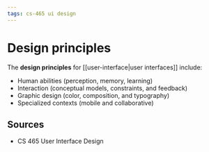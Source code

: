 ```yaml
---
tags: cs-465 ui design
---
```


# Design principles

The **design principles** for [[user-interface|user interfaces]] include:

- Human abilities (perception, memory, learning)
- Interaction (conceptual models, constraints, and feedback)
- Graphic design (color, composition, and typography)
- Specialized contexts (mobile and collaborative)

## Sources

- CS 465 User Interface Design

